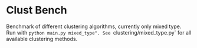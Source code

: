 # Clust Bench

Benchmark of different clustering algorithms, currently only mixed type.
Run with `python main.py mixed_type". See `clustering/mixed_type.py` for all available clustering methods.
